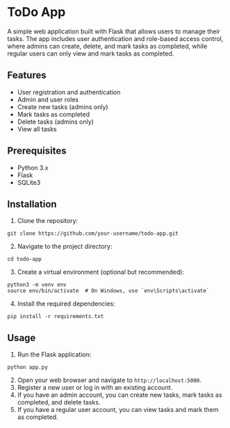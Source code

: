 # ToDo App

A simple web application built with Flask that allows users to manage their tasks. The app includes user authentication and 
role-based access control, where admins can create, delete, and mark tasks as completed, while regular users can only view and mark tasks as completed.

## Features

- User registration and authentication
- Admin and user roles
- Create new tasks (admins only)
- Mark tasks as completed
- Delete tasks (admins only)
- View all tasks

## Prerequisites

- Python 3.x
- Flask
- SQLite3

## Installation

1. Clone the repository:


```
git clone https://github.com/your-username/todo-app.git
```

2. Navigate to the project directory:

```
cd todo-app
```

3. Create a virtual environment (optional but recommended):

```
python3 -m venv env
source env/bin/activate  # On Windows, use `env\Scripts\activate`
```

4. Install the required dependencies:

```
pip install -r requirements.txt
```

## Usage

1. Run the Flask application:

```
python app.py
```

2. Open your web browser and navigate to `http://localhost:5000`.
3. Register a new user or log in with an existing account.
4. If you have an admin account, you can create new tasks, mark tasks as completed, and delete tasks.
5. If you have a regular user account, you can view tasks and mark them as completed.
